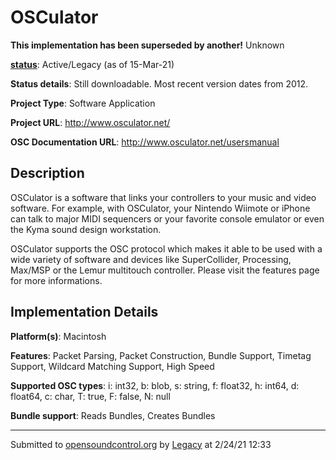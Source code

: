 # OSCulator

**This implementation has been superseded by another!**
Unknown

**[status](../implementation-status.html)**: Active/Legacy (as of 15-Mar-21)

**Status details**: 
Still downloadable.  Most recent version dates from 2012.

**Project Type**: Software Application

**Project URL**: <http://www.osculator.net/>

**OSC Documentation URL**: <http://www.osculator.net/usersmanual>

## Description

OSCulator is a software that links your controllers to your music and video software. For example, with OSCulator, your Nintendo Wiimote or iPhone can talk to major MIDI sequencers or your favorite console emulator or even the Kyma sound design workstation. <p> OSCulator supports the OSC protocol which makes it able to be used with a wide variety of software and devices like SuperCollider, Processing, Max/MSP or the Lemur multitouch controller. Please visit the features page for more informations.

## Implementation Details

**Platform(s)**: Macintosh

**Features**: Packet Parsing, Packet Construction, Bundle Support, Timetag Support, Wildcard Matching Support, High Speed

**Supported OSC types**: i: int32, b: blob, s: string, f: float32, h: int64, d: float64, c: char, T: true, F: false, N: null

**Bundle support**: Reads Bundles, Creates Bundles

---
Submitted to [opensoundcontrol.org](https://opensoundcontrol.org) by [Legacy](https://web.archive.org) at 2/24/21 12:33
